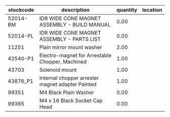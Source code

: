 |stockcode|description|quantity|location|
|---------|-----------|--------|--------|
|52014-BM|IDR WIDE CONE MAGNET ASSEMBLY - BUILD MANUAL|0.00||
|52014-PL|IDR WIDE CONE MAGNET ASSEMBLY - PARTS LIST|0.00||
|11251|Plain mirror mount washer|2.00||
|42540-P1|Electro-magnet for Arrestable Chopper, Machined|1.00||
|43703|Solenoid mount|1.00||
|43876_P1|Internal chopper arrester magnet adapter Painted|1.00||
|99351|M4 Black Plain Washer|0.00||
|99365|M4 x 16 Black Socket Cap Head|0.00||
